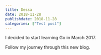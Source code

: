 ```yaml
---
title: Dessa
date: 2018-11-28
publishdate: 2018-11-28
categories: ["Test post"]
---
```


I decided to start learning Go in March 2017.

Follow my journey through this new blog.